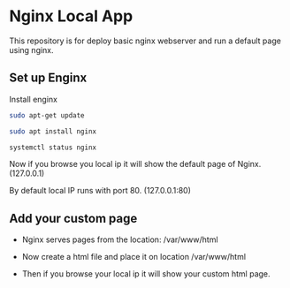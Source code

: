 
# Nginx Local App

This repository is for deploy basic nginx webserver and run a default page using nginx.




## Set up Enginx

Install enginx

```bash
sudo apt-get update
```

```bash
sudo apt install nginx
```

```bash
systemctl status nginx
```

Now if you browse you local ip it will show the default page of Nginx. (127.0.0.1)

By default local IP runs with port 80. (127.0.0.1:80)



## Add your custom page

* Nginx serves pages from the location: /var/www/html

* Now create a html file and place it on location /var/www/html 

* Then if you browse your local ip it will show your custom html page.


